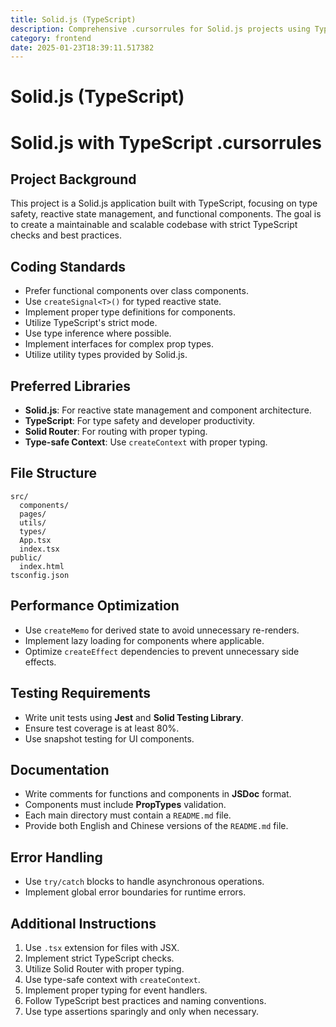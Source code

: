 ```yaml
---
title: Solid.js (TypeScript)
description: Comprehensive .cursorrules for Solid.js projects using TypeScript, including best practices, folder structure, and coding standards.
category: frontend
date: 2025-01-23T18:39:11.517382
---
```


# Solid.js (TypeScript)

# Solid.js with TypeScript .cursorrules

## Project Background
This project is a Solid.js application built with TypeScript, focusing on type safety, reactive state management, and functional components. The goal is to create a maintainable and scalable codebase with strict TypeScript checks and best practices.

## Coding Standards
- Prefer functional components over class components.
- Use `createSignal<T>()` for typed reactive state.
- Implement proper type definitions for components.
- Utilize TypeScript's strict mode.
- Use type inference where possible.
- Implement interfaces for complex prop types.
- Utilize utility types provided by Solid.js.

## Preferred Libraries
- **Solid.js**: For reactive state management and component architecture.
- **TypeScript**: For type safety and developer productivity.
- **Solid Router**: For routing with proper typing.
- **Type-safe Context**: Use `createContext` with proper typing.

## File Structure
```
src/
  components/
  pages/
  utils/
  types/
  App.tsx
  index.tsx
public/
  index.html
tsconfig.json
```

## Performance Optimization
- Use `createMemo` for derived state to avoid unnecessary re-renders.
- Implement lazy loading for components where applicable.
- Optimize `createEffect` dependencies to prevent unnecessary side effects.

## Testing Requirements
- Write unit tests using **Jest** and **Solid Testing Library**.
- Ensure test coverage is at least 80%.
- Use snapshot testing for UI components.

## Documentation
- Write comments for functions and components in **JSDoc** format.
- Components must include **PropTypes** validation.
- Each main directory must contain a `README.md` file.
- Provide both English and Chinese versions of the `README.md` file.

## Error Handling
- Use `try/catch` blocks to handle asynchronous operations.
- Implement global error boundaries for runtime errors.

## Additional Instructions
1. Use `.tsx` extension for files with JSX.
2. Implement strict TypeScript checks.
3. Utilize Solid Router with proper typing.
4. Use type-safe context with `createContext`.
5. Implement proper typing for event handlers.
6. Follow TypeScript best practices and naming conventions.
7. Use type assertions sparingly and only when necessary.

